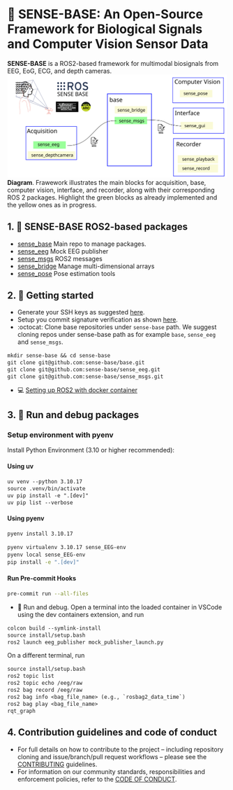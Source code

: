 # :brain: SENSE-BASE: An Open-Source Framework for Biological Signals and Computer Vision Sensor Data
**SENSE-BASE** is a ROS2-based framework for multimodal biosignals from EEG, EoG, ECG, and depth cameras.
![banner-fig](../docs/figs/sense-base-framework.svg)
**Diagram**. Frawework illustrates the main blocks for acquisition, base, computer vision, interface, and recorder, along with their corresponding ROS 2 packages. Highlight the green blocks as already implemented and the yellow ones as in progress.

## 1. :robot: SENSE-BASE ROS2-based packages
* [sense_base](https://github.com/sense-base/base) Main repo to manage packages.
* [sense_eeg](https://github.com/sense-base/sense_eeg) Mock EEG publisher
* [sense_msgs](https://github.com/sense-base/sense_msgs) ROS2 messages 
* [sense_bridge](https://github.com/sense-base/sense_bridge) Manage multi-dimensional arrays
* [sense_pose](https://github.com/sense-base/sense_pose) Pose estimation tools


## 2. :school_satchel: Getting started
* Generate your SSH keys as suggested [here](https://docs.github.com/en/authentication/connecting-to-github-with-ssh/generating-a-new-ssh-key-and-adding-it-to-the-ssh-agent).
* Setup you commit signature verification as shown [here](https://docs.github.com/en/authentication/managing-commit-signature-verification/about-commit-signature-verification#ssh-commit-signature-verification).
* :octocat: Clone base repositories under `sense-base` path.
We suggest cloning repos under sense-base path as for example `base`, `sense_eeg` and `sense_msgs`.
```
mkdir sense-base && cd sense-base
git clone git@github.com:sense-base/base.git
git clone git@github.com:sense-base/sense_eeg.git
git clone git@github.com:sense-base/sense_msgs.git
```
* :computer: [Setting up ROS2 with docker container](https://github.com/sense-base/base/tree/main/docs/docker)

## 3. :nut_and_bolt: Run and debug packages

### Setup environment with pyenv
Install Python Environment (3.10 or higher recommended):

#### Using uv
```
uv venv --python 3.10.17
source .venv/bin/activate
uv pip install -e ".[dev]"
uv pip list --verbose
```

#### Using pyenv
```bash
pyenv install 3.10.17  
```

```bash
pyenv virtualenv 3.10.17 sense_EEG-env
pyenv local sense_EEG-env
pip install -e ".[dev]"
```

#### Run Pre-commit Hooks
```bash
pre-commit run --all-files
```

* :nut_and_bolt: Run and debug. Open a terminal into the loaded container in VSCode using the dev containers extension, and run
```
colcon build --symlink-install
source install/setup.bash
ros2 launch eeg_publisher mock_publisher_launch.py
```

On a different terminal, run
```
source install/setup.bash
ros2 topic list
ros2 topic echo /eeg/raw
ros2 bag record /eeg/raw
ros2 bag info <bag_file_name> (e.g., `rosbag2_data_time`)
ros2 bag play <bag_file_name>
rqt_graph
```

## 4. Contribution guidelines and code of conduct
* For full details on how to contribute to the project – including repository cloning and issue/branch/pull request workflows – please see the [CONTRIBUTING](https://github.com/sense-base/base/blob/main/CONTRIBUTING.md) guidelines.
* For information on our community standards, responsibilities and enforcement policies, refer to the [CODE OF CONDUCT](https://github.com/sense-base/base/blob/main/CODE_OF_CONDUCT.md).